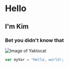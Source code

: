 # Hello
## I'm Kim
### Bet you didn't know that

![Image of Yaktocat](https://octodex.github.com/images/yaktocat.png)

``` javascript
var myVar = "Hello, world!;
```
